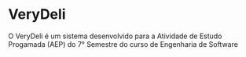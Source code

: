 # VeryDeli
O VeryDeli é um sistema desenvolvido para a Atividade de Estudo Progamada (AEP) do 7° Semestre do curso de Engenharia de Software

